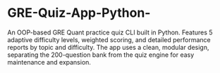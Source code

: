 # GRE-Quiz-App-Python-
An OOP-based GRE Quant practice quiz CLI built in Python. Features 5 adaptive difficulty levels, weighted scoring, and detailed performance reports by topic and difficulty. The app uses a clean, modular design, separating the 200-question bank from the quiz engine for easy maintenance and expansion.
